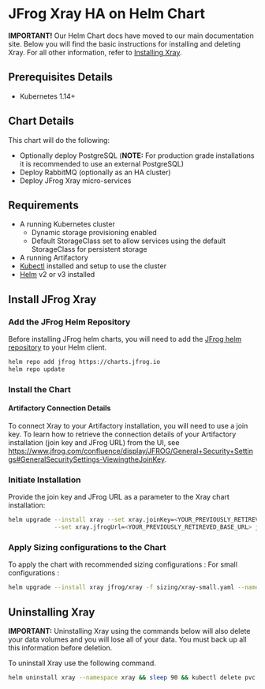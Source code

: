 # JFrog Xray HA on Helm Chart

**IMPORTANT!** Our Helm Chart docs have moved to our main documentation site. Below you will find the basic instructions for installing and deleting Xray. For all other information, refer to [Installing Xray](https://www.jfrog.com/confluence/display/JFROG/Installing+Xray).

## Prerequisites Details

* Kubernetes 1.14+

## Chart Details

This chart will do the following:

* Optionally deploy PostgreSQL (**NOTE:** For production grade installations it is recommended to use an external PostgreSQL)
* Deploy RabbitMQ (optionally as an HA cluster)
* Deploy JFrog Xray micro-services

## Requirements

- A running Kubernetes cluster
  - Dynamic storage provisioning enabled
  - Default StorageClass set to allow services using the default StorageClass for persistent storage
- A running Artifactory
- [Kubectl](https://kubernetes.io/docs/tasks/tools/install-kubectl/) installed and setup to use the cluster
- [Helm](https://helm.sh/) v2 or v3 installed


## Install JFrog Xray

### Add the JFrog Helm Repository

Before installing JFrog helm charts, you will need to add the [JFrog helm repository](https://charts.jfrog.io) to your Helm client.
```bash
helm repo add jfrog https://charts.jfrog.io
helm repo update
```

### Install the Chart

#### Artifactory Connection Details

To connect Xray to your Artifactory installation, you will need to use a join key. To learn how to retrieve the connection details of your Artifactory installation (join key and JFrog URL) from the UI, see https://www.jfrog.com/confluence/display/JFROG/General+Security+Settings#GeneralSecuritySettings-ViewingtheJoinKey. 

### Initiate Installation
Provide the join key and JFrog URL as a parameter to the Xray chart installation:

```bash
helm upgrade --install xray --set xray.joinKey=<YOUR_PREVIOUSLY_RETIREVED_JOIN_KEY> \
             --set xray.jfrogUrl=<YOUR_PREVIOUSLY_RETIREVED_BASE_URL> jfrog/xray --namespace xray --create-namespace
```

### Apply Sizing configurations to the Chart
To apply the chart with recommended sizing configurations :
For small configurations :
```bash
helm upgrade --install xray jfrog/xray -f sizing/xray-small.yaml --namespace xray --create-namespace
```

## Uninstalling Xray

**IMPORTANT:** Uninstalling Xray using the commands below will also delete your data volumes and you will lose all of your data. You must back up all this information before deletion.

To uninstall Xray use the following command.

```bash
helm uninstall xray --namespace xray && sleep 90 && kubectl delete pvc -l app=xray
```
